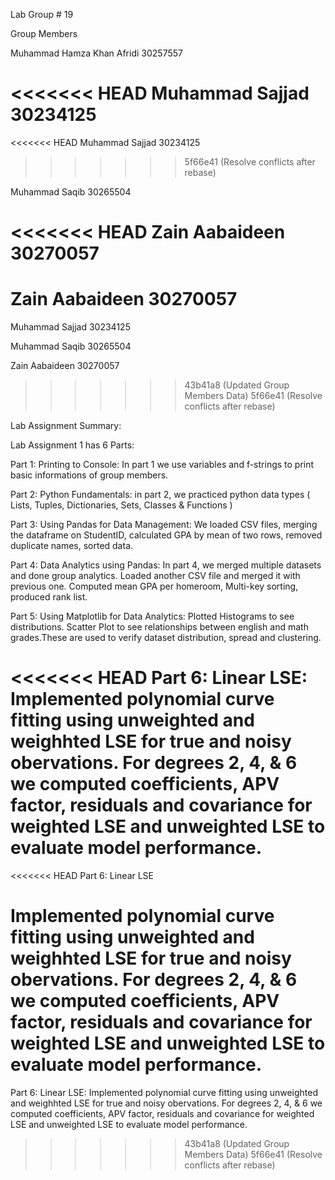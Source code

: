 Lab Group # 19

Group Members

Muhammad Hamza Khan Afridi 30257557

<<<<<<< HEAD
Muhammad Sajjad 30234125
=======
<<<<<<< HEAD
Muhammad Sajjad            30234125
>>>>>>> 5f66e41 (Resolve conflicts after rebase)

Muhammad Saqib 30265504

<<<<<<< HEAD
Zain Aabaideen 30270057
=======
Zain Aabaideen             30270057
=======
Muhammad Sajjad 30234125

Muhammad Saqib 30265504

Zain Aabaideen 30270057
>>>>>>> 43b41a8 (Updated Group Members Data)
>>>>>>> 5f66e41 (Resolve conflicts after rebase)

Lab Assignment Summary:

Lab Assignment 1 has 6 Parts:

Part 1: Printing to Console:
In part 1 we use variables and f-strings to print basic informations of group members.

Part 2: Python Fundamentals:
in part 2, we practiced python data types ( Lists, Tuples, Dictionaries, Sets, Classes & Functions )

Part 3: Using Pandas for Data Management:
We loaded CSV files, merging the dataframe on StudentID, calculated GPA by mean of two rows, removed duplicate names, sorted data. 

Part 4: Data Analytics using Pandas:
In part 4, we merged multiple datasets and done group analytics. Loaded another CSV file and merged it with previous one. Computed mean GPA per homeroom, Multi-key sorting, produced rank list.

Part 5: Using Matplotlib for Data Analytics:
Plotted Histograms to see distributions. Scatter Plot to see relationships between english and math grades.These are used to verify dataset distribution, spread and clustering. 

<<<<<<< HEAD
Part 6: Linear LSE:
Implemented polynomial curve fitting using unweighted and weighhted LSE for true and noisy obervations. For degrees 2, 4, & 6 we computed  coefficients, APV factor, residuals and covariance for weighted LSE and unweighted LSE to evaluate model performance.   
=======
<<<<<<< HEAD
Part 6: Linear LSE

Implemented polynomial curve fitting using unweighted and weighhted LSE for true and noisy obervations. For degrees 2, 4, & 6 we computed  coefficients, APV factor, residuals and covariance for weighted LSE and unweighted LSE to evaluate model performance.   
=======
Part 6: Linear LSE:
Implemented polynomial curve fitting using unweighted and weighhted LSE for true and noisy obervations. For degrees 2, 4, & 6 we computed  coefficients, APV factor, residuals and covariance for weighted LSE and unweighted LSE to evaluate model performance.   
>>>>>>> 43b41a8 (Updated Group Members Data)
>>>>>>> 5f66e41 (Resolve conflicts after rebase)
